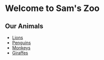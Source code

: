 <!DOCTYPE html>
<html lang="en">
<head>
  <meta charset="UTF-8">
  <!--  <title>Sam's Zoo</title>  -->
</head>
<body>

  <h1>Welcome to Sam's Zoo</h1>

  <nav>
    <h2>Our Animals</h2>
    <ul>
      <li><a href="lions.html">Lions</a></li>
      <li><a href="penguins.html">Penguins</a></li>
      <li><a href="monkeys.html">Monkeys</a></li>
      <li><a href="giraffes.html">Giraffes</a></li>
    </ul>
  </nav>

</body>
</html>
